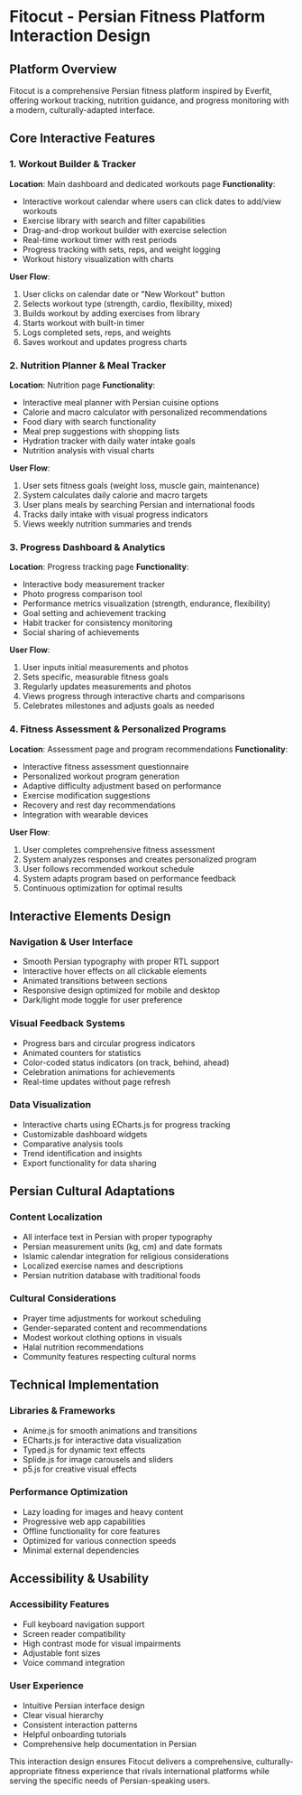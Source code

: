# Fitocut - Persian Fitness Platform Interaction Design

## Platform Overview
Fitocut is a comprehensive Persian fitness platform inspired by Everfit, offering workout tracking, nutrition guidance, and progress monitoring with a modern, culturally-adapted interface.

## Core Interactive Features

### 1. Workout Builder & Tracker
**Location**: Main dashboard and dedicated workouts page
**Functionality**: 
- Interactive workout calendar where users can click dates to add/view workouts
- Exercise library with search and filter capabilities
- Drag-and-drop workout builder with exercise selection
- Real-time workout timer with rest periods
- Progress tracking with sets, reps, and weight logging
- Workout history visualization with charts

**User Flow**: 
1. User clicks on calendar date or "New Workout" button
2. Selects workout type (strength, cardio, flexibility, mixed)
3. Builds workout by adding exercises from library
4. Starts workout with built-in timer
5. Logs completed sets, reps, and weights
6. Saves workout and updates progress charts

### 2. Nutrition Planner & Meal Tracker
**Location**: Nutrition page
**Functionality**:
- Interactive meal planner with Persian cuisine options
- Calorie and macro calculator with personalized recommendations
- Food diary with search functionality
- Meal prep suggestions with shopping lists
- Hydration tracker with daily water intake goals
- Nutrition analysis with visual charts

**User Flow**:
1. User sets fitness goals (weight loss, muscle gain, maintenance)
2. System calculates daily calorie and macro targets
3. User plans meals by searching Persian and international foods
4. Tracks daily intake with visual progress indicators
5. Views weekly nutrition summaries and trends

### 3. Progress Dashboard & Analytics
**Location**: Progress tracking page
**Functionality**:
- Interactive body measurement tracker
- Photo progress comparison tool
- Performance metrics visualization (strength, endurance, flexibility)
- Goal setting and achievement tracking
- Habit tracker for consistency monitoring
- Social sharing of achievements

**User Flow**:
1. User inputs initial measurements and photos
2. Sets specific, measurable fitness goals
3. Regularly updates measurements and photos
4. Views progress through interactive charts and comparisons
5. Celebrates milestones and adjusts goals as needed

### 4. Fitness Assessment & Personalized Programs
**Location**: Assessment page and program recommendations
**Functionality**:
- Interactive fitness assessment questionnaire
- Personalized workout program generation
- Adaptive difficulty adjustment based on performance
- Exercise modification suggestions
- Recovery and rest day recommendations
- Integration with wearable devices

**User Flow**:
1. User completes comprehensive fitness assessment
2. System analyzes responses and creates personalized program
3. User follows recommended workout schedule
4. System adapts program based on performance feedback
5. Continuous optimization for optimal results

## Interactive Elements Design

### Navigation & User Interface
- Smooth Persian typography with proper RTL support
- Interactive hover effects on all clickable elements
- Animated transitions between sections
- Responsive design optimized for mobile and desktop
- Dark/light mode toggle for user preference

### Visual Feedback Systems
- Progress bars and circular progress indicators
- Animated counters for statistics
- Color-coded status indicators (on track, behind, ahead)
- Celebration animations for achievements
- Real-time updates without page refresh

### Data Visualization
- Interactive charts using ECharts.js for progress tracking
- Customizable dashboard widgets
- Comparative analysis tools
- Trend identification and insights
- Export functionality for data sharing

## Persian Cultural Adaptations

### Content Localization
- All interface text in Persian with proper typography
- Persian measurement units (kg, cm) and date formats
- Islamic calendar integration for religious considerations
- Localized exercise names and descriptions
- Persian nutrition database with traditional foods

### Cultural Considerations
- Prayer time adjustments for workout scheduling
- Gender-separated content and recommendations
- Modest workout clothing options in visuals
- Halal nutrition recommendations
- Community features respecting cultural norms

## Technical Implementation

### Libraries & Frameworks
- Anime.js for smooth animations and transitions
- ECharts.js for interactive data visualization
- Typed.js for dynamic text effects
- Splide.js for image carousels and sliders
- p5.js for creative visual effects

### Performance Optimization
- Lazy loading for images and heavy content
- Progressive web app capabilities
- Offline functionality for core features
- Optimized for various connection speeds
- Minimal external dependencies

## Accessibility & Usability

### Accessibility Features
- Full keyboard navigation support
- Screen reader compatibility
- High contrast mode for visual impairments
- Adjustable font sizes
- Voice command integration

### User Experience
- Intuitive Persian interface design
- Clear visual hierarchy
- Consistent interaction patterns
- Helpful onboarding tutorials
- Comprehensive help documentation in Persian

This interaction design ensures Fitocut delivers a comprehensive, culturally-appropriate fitness experience that rivals international platforms while serving the specific needs of Persian-speaking users.